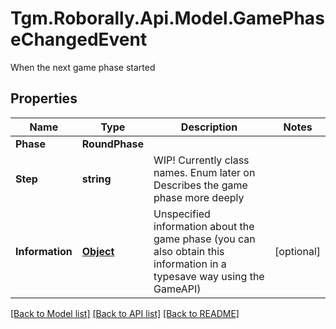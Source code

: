 # Tgm.Roborally.Api.Model.GamePhaseChangedEvent
When the next game phase started
## Properties

Name | Type | Description | Notes
------------ | ------------- | ------------- | -------------
**Phase** | **RoundPhase** |  | 
**Step** | **string** | WIP! Currently class names. Enum later on  Describes the game phase more deeply | 
**Information** | [**Object**](.md) | Unspecified information about the game phase (you can also obtain this information in a typesave way using the GameAPI) | [optional] 

[[Back to Model list]](../README.md#documentation-for-models) [[Back to API list]](../README.md#documentation-for-api-endpoints) [[Back to README]](../README.md)

